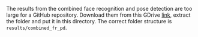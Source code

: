 The results from the combined face recognition and pose detection are too large for a GitHub repository. Download them from this GDrive [link](https://drive.google.com/file/d/10iEYrEz1A12mmvXL02wn2Si-PTRP8h5-/view?usp=sharing), extract the folder and put it in this directory. The correct folder structure is `results/combined_fr_pd`.
